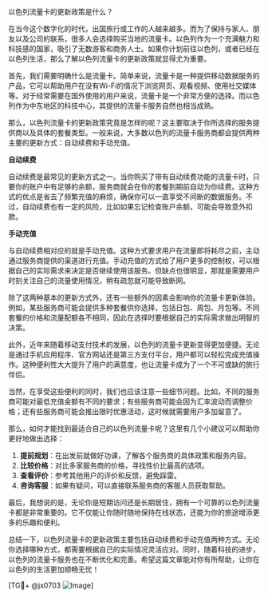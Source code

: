 以色列流量卡的更新政策是什么？

在当今这个数字化的时代，出国旅行或工作的人越来越多。而为了保持与家人、朋友以及公司的联系，很多人会选择购买当地的流量卡。以色列作为一个充满魅力和科技感的国家，吸引了无数游客和商务人士。如果你计划前往以色列，或者已经在以色列生活，那么了解以色列流量卡的更新政策就显得尤为重要。

首先，我们需要明确什么是流量卡。简单来说，流量卡是一种提供移动数据服务的产品，它可以帮助用户在没有Wi-Fi的情况下浏览网页、观看视频、使用社交媒体等。对于经常需要在国外使用的用户来说，流量卡是一个非常方便的选择。而以色列作为中东地区的科技中心，其提供的流量卡服务自然也相当成熟。

那么，以色列流量卡的更新政策究竟是怎样的呢？这主要取决于你所选择的服务提供商以及具体的套餐类型。一般来说，大多数以色列的流量卡服务商都会提供两种主要的更新方式：自动续费和手动充值。

**自动续费**

自动续费是最常见的更新方式之一。当你购买了带有自动续费功能的流量卡时，只要你的账户中有足够的余额，服务商就会在你的套餐到期前自动为你续费。这种方式的优点是省去了频繁充值的麻烦，确保你可以一直享受不间断的数据服务。不过，自动续费也有一定的风险，比如如果忘记检查账户余额，可能会导致意外扣款。

**手动充值**

与自动续费相对应的就是手动充值。这种方式要求用户在流量即将耗尽之前，主动通过服务商提供的渠道进行充值。手动充值的方式给了用户更多的控制权，可以根据自己的实际需求来决定是否继续使用该服务。但缺点也很明显，那就是需要用户时刻关注自己的流量使用情况，稍有疏忽就可能导致断网。

除了这两种基本的更新方式外，还有一些额外的因素会影响你的流量卡更新体验。例如，某些服务商可能会提供多种套餐供你选择，包括日包、周包、月包等。不同套餐的价格和流量配额各不相同，因此在选择时要根据自己的实际需求做出明智的决策。

此外，近年来随着移动支付技术的发展，以色列的流量卡更新变得更加便捷。无论是通过手机应用程序、官方网站还是第三方支付平台，用户都可以轻松完成充值操作。这种便利性大大提升了用户的满意度，也让流量卡成为了一个不可或缺的旅行伴侣。

当然，在享受这些便利的同时，我们也应该注意一些细节问题。比如，不同的服务商可能对最低充值金额有不同的要求；有些服务商可能会因为汇率波动而调整价格；还有些服务商可能会推出限时优惠活动，这时候就需要用户多加留意了。

那么，如何才能找到最适合自己的以色列流量卡呢？这里有几个小建议可以帮助你更好地做出选择：

1. **提前规划**：在出发前就做好功课，了解各个服务商的具体政策和服务内容。
2. **比较价格**：对比多家服务商的价格，寻找性价比最高的选项。
3. **查看评价**：参考其他用户的评价和反馈，避免踩雷。
4. **咨询客服**：如果有疑问，可以直接联系服务商的客服人员获取帮助。

最后，我想说的是，无论你是短期访问还是长期居住，拥有一个可靠的以色列流量卡都是非常重要的。它不仅能让你随时随地保持在线状态，还能为你的旅途增添更多的乐趣和便利。

总结一下，以色列流量卡的更新政策主要包括自动续费和手动充值两种方式。无论你选择哪种方式，都需要根据自己的实际情况灵活应对。同时，随着科技的进步，以色列的流量卡服务也在不断优化和完善。希望这篇文章能对你有所帮助，让你在以色列的生活更加顺畅无忧！

[TG💪+ @jx0703 ![Image](https://github.com/user-attachments/assets/dbca1d08-cadb-493c-b0ec-ad6f7a83f270)]